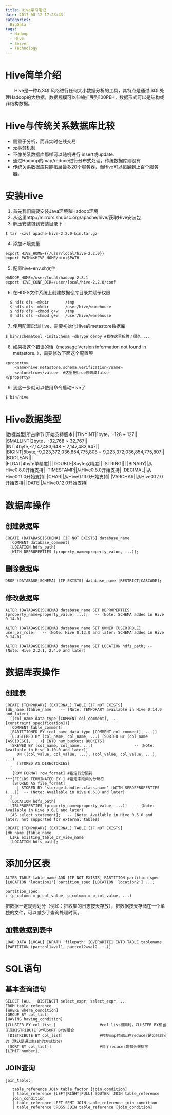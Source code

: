 ```yaml
---
title: Hive学习笔记
date: 2017-08-12 17:28:43
categories:
  BigData
tags: 
  - Hadoop
  - Hive
  - Server
  - Technology
---
```


# Hive简单介绍
　　Hive是一种以SQL风格进行任何大小数据分析的工具，其特点是通过 SQL处理Hadoop的大数据，数据规模可以伸缩扩展到100PB+，数据形式可以是结构或非结构数据。

# Hive与传统关系数据库比较
* 侧重于分析，而非实时在线交易
* 无事务机制
* 不像关系数据库那样可以随机进行 insert或update.
* 通过Hadoop的map/reduce进行分布式处理，传统数据库则没有
* 传统关系数据库只能拓展最多20个服务器，而Hive可以拓展到上百个服务器。

# 安装Hive
1. 首先我们需要安装Java环境和Hadoop环境
2. 从这里http://mirrors.shuosc.org/apache/hive/获取Hive安装包
3. 解压安装包到安装目录下
```
$ tar -xzvf apache-hive-2.2.0-bin.tar.gz
```
4. 添加环境变量
```
export HIVE_HOME={{/user/local/hive-2.2.0}}
export PATH=$HIVE_HOME/bin:$PATH
```
5. 配置hive-env.sh文件
```
HADOOP_HOME=/user/local/hadoop-2.8.1
export HIVE_CONF_DIR=/user/local/hive-2.2.0/conf
```
6. 在HDFS文件系统上创建数据仓库目录并赋予权限
```
  $ hdfs dfs -mkdir       /tmp
  $ hdfs dfs -mkdir       /user/hive/warehouse
  $ hdfs dfs -chmod g+w   /tmp
  $ hdfs dfs -chmod g+w   /user/hive/warehouse
```
7. 使用配置启动Hive，需要初始化Hive的metastore数据库
```
$ bin/schematool -initSchema -dbType derby #我在这里折腾了很久....
```
8. 如果报这个错误的话（message:Version information not found in metastore. ），需要修改下面这个配置项
```
<property>
    <name>hive.metastore.schema.verification</name>
    <value>true</value>  #这里把true修改成false
</property>
```
9. 到这一步就可以使用命令启动Hive了
```
$ bin/hive
```
# Hive数据类型

|数据类型|所占字节|开始支持版本|
|TINYINT|1byte，-128 ~ 127||	 
|SMALLINT|2byte，-32,768 ~ 32,767||	 
|INT|4byte,-2,147,483,648 ~ 2,147,483,647||	 
|BIGINT|8byte,-9,223,372,036,854,775,808 ~ 9,223,372,036,854,775,807||
|BOOLEAN||| 	 
|FLOAT|4byte单精度|| 
|DOUBLE|8byte双精度||
|STRING||| 
|BINARY||从Hive0.8.0开始支持|
|TIMESTAMP||从Hive0.8.0开始支持|
|DECIMAL||从Hive0.11.0开始支持|
|CHAR||从Hive0.13.0开始支持|
|VARCHAR||从Hive0.12.0开始支持|
|DATE||从Hive0.12.0开始支持|

# 数据库操作
## 创建数据库
```
CREATE (DATABASE|SCHEMA) [IF NOT EXISTS] database_name
  [COMMENT database_comment]
  [LOCATION hdfs_path]
  [WITH DBPROPERTIES (property_name=property_value, ...)];
```
## 删除数据库
```
DROP (DATABASE|SCHEMA) [IF EXISTS] database_name [RESTRICT|CASCADE];
```
## 修改数据库
```
ALTER (DATABASE|SCHEMA) database_name SET DBPROPERTIES (property_name=property_value, ...);   -- (Note: SCHEMA added in Hive 0.14.0)
 
ALTER (DATABASE|SCHEMA) database_name SET OWNER [USER|ROLE] user_or_role;   -- (Note: Hive 0.13.0 and later; SCHEMA added in Hive 0.14.0)
 
ALTER (DATABASE|SCHEMA) database_name SET LOCATION hdfs_path; -- (Note: Hive 2.2.1, 2.4.0 and later)
```
# 数据库表操作
## 创建表
```
CREATE [TEMPORARY] [EXTERNAL] TABLE [IF NOT EXISTS] [db_name.]table_name    -- (Note: TEMPORARY available in Hive 0.14.0 and later)
  [(col_name data_type [COMMENT col_comment], ... [constraint_specification])]
  [COMMENT table_comment]
  [PARTITIONED BY (col_name data_type [COMMENT col_comment], ...)]
  [CLUSTERED BY (col_name, col_name, ...) [SORTED BY (col_name [ASC|DESC], ...)] INTO num_buckets BUCKETS]
  [SKEWED BY (col_name, col_name, ...)                  -- (Note: Available in Hive 0.10.0 and later)]
     ON ((col_value, col_value, ...), (col_value, col_value, ...), ...)
     [STORED AS DIRECTORIES]
  [
   [ROW FORMAT row_format] #指定行分隔符
***[FIELDS TERMINATED BY ] #指定字段间的分隔符
   [STORED AS file_format]   
     | STORED BY 'storage.handler.class.name' [WITH SERDEPROPERTIES (...)]  -- (Note: Available in Hive 0.6.0 and later)
  ]
  [LOCATION hdfs_path]
  [TBLPROPERTIES (property_name=property_value, ...)]   -- (Note: Available in Hive 0.6.0 and later)
  [AS select_statement];   -- (Note: Available in Hive 0.5.0 and later; not supported for external tables)

CREATE [TEMPORARY] [EXTERNAL] TABLE [IF NOT EXISTS] [db_name.]table_name
  LIKE existing_table_or_view_name
  [LOCATION hdfs_path];
```
# 添加分区表
```
ALTER TABLE table_name ADD [IF NOT EXISTS] PARTITION partition_spec
[LOCATION 'location1'] partition_spec [LOCATION 'location2'] ...;

partition_spec:
: (p_column = p_col_value, p_column = p_col_value, ...)
```
把数据一定规则划分（例如：把收集的日志按天存放），把数据按天存储在一个单独的文件，可以减少了查询处理时间。

## 加载数据到表中
```
LOAD DATA [LOCAL] INPATH 'filepath' [OVERWRITE] INTO TABLE tablename 
[PARTITION (partcol1=val1, partcol2=val2 ...)]
```

# SQL语句
## 基本查询语句
```
SELECT [ALL | DISTINCT] select_expr, select_expr, ... 
FROM table_reference 
[WHERE where_condition] 
[GROUP BY col_list] 
[HAVING having_condition] 
[CLUSTER BY col_list |                   #col_list相同时，CLUSTER BY相当于是DISTRIBUTE BY和SORT BY的组合
 [DISTRIBUTE BY col_list]                #控制map的输出在reducer是如何划分的（默认是通过hash的方式划分）
 [SORT BY col_list]]                     #每个reducer端都会做排序
[LIMIT number];
```

## JOIN查询
```
join_table:

   table_reference JOIN table_factor [join_condition]
   | table_reference {LEFT|RIGHT|FULL} [OUTER] JOIN table_reference
   join_condition
   | table_reference LEFT SEMI JOIN table_reference join_condition
   | table_reference CROSS JOIN table_reference [join_condition]
```
